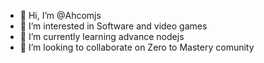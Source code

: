 - 👋 Hi, I’m @Ahcomjs
- 👀 I’m interested in Software and video games
- 🌱 I’m currently learning advance nodejs
- 💞️ I’m looking to collaborate on Zero to Mastery comunity

<!---
Ahcomjs/Ahcomjs is a ✨ special ✨ repository because its `README.md` (this file) appears on your GitHub profile.
You can click the Preview link to take a look at your changes.
--->
